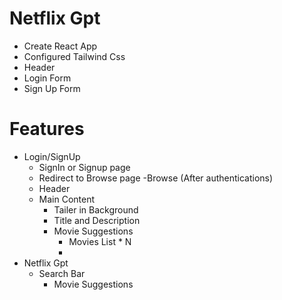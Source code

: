 # Netflix Gpt

- Create React App
- Configured Tailwind Css
- Header
- Login Form
- Sign Up Form

# Features

- Login/SignUp
  - SignIn or Signup page
  - Redirect to Browse page
    -Browse (After authentications)
  - Header
  - Main Content
    - Tailer in Background
    - Title and Description
    - Movie Suggestions
      - Movies List \* N
      -
- Netflix Gpt
  - Search Bar
    - Movie Suggestions

